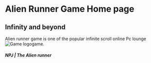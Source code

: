 #  Alien Runner Game Home page
## Infinity and beyond
 Alien runner game is one of the popular infinite scroll online Pc lounge game. 
 <img src="https://icons.iconarchive.com/icons/google/noto-emoji-smileys/128/10101-alien-icon.png" alt="Game logo" style=" float: left;" />
 ##### *NPJ* | *The Alien runner*
